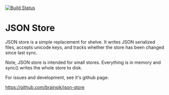 [![Build Status](https://api.travis-ci.org/brainsik/json-store.svg?branch=master)](https://travis-ci.org/brainsik/json-store)

# JSON Store

JSON store is a simple replacement for shelve. It writes JSON serialized files,
accepts unicode keys, and tracks whether the store has been changed since last
sync.

Note, JSON store is intended for small stores. Everything is in memory and
sync() writes the whole store to disk.

For issues and development, see it's github page:

https://github.com/brainsik/json-store
